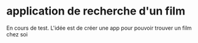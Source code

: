 # application de recherche d'un film

En cours de test. L'idée est de créer une app pour pouvoir trouver un film chez soi
